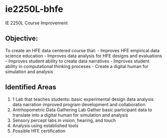 # ie2250L-bhfe
IE 2250L Course Improvement 
## Objective:
  To create an HFE data centered course that:
    - Improves HFE empirical data science education
    - Improves data analysis for HFE designs and evaluations
    - Improves student ability to create data narratives
    - Improves student ability in computational thinking proceses
    - Create a digital human for simulation and analysis
## Identified Areas
  1) 1 Lab that teaches students:
       basic experimental design
       data analysis
       data narration
       improved  program development and collaboration
  2) Antrhopometric Data Gathering Lab
     Gather basic participant data to translate into a digital human for simulation and analysis  
  3) Sensory percept labs in vision, hearing, and touch
  4) Analysis using established tools
  5) Possible HFE certification
